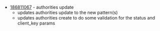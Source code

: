 - [186811067](https://www.pivotaltracker.com/story/show/186811067) - authorities update
    - updates authorities update to the new pattern(s)
    - updates authorities create to do some validation for the status and client_key params


